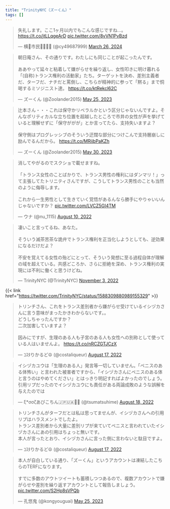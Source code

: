 ```yaml
---
title: "TrinityNYC（ズーくん）"
tags: []
---
```


<blockquote class="twitter-tweet"><p lang="ja" dir="ltr">失礼します。ここ1ヶ月以内でもこんな感じですね…。 <a href="https://t.co/jtLLqgeArD">https://t.co/jtLLqgeArD</a> <a href="https://t.co/8vVN1PvBzd">pic.twitter.com/8vVN1PvBzd</a></p>&mdash; 横💩市民💉💉💉💉 (@cy49687999) <a href="https://twitter.com/cy49687999/status/1772420005533012098?ref_src=twsrc%5Etfw">March 26, 2024</a></blockquote> <script async src="https://platform.twitter.com/widgets.js" charset="utf-8"></script> 

<blockquote class="twitter-tweet"><p lang="ja" dir="ltr">朝日庵さん、その通りです。わたしにも同じことが起こったんです。<br><br>ああやって延々と粘着して嫌がらせを繰り返し、女性叩きに明け暮れる「(自称)トランス権利の活動家」たち。ターゲットを決め、差別主義者だ、ターフだ、ナチだと罵倒し、こちらが精神的に参って「黙る」まで恫喝するミソジニスト達。 <a href="https://t.co/ktRekcl62C">https://t.co/ktRekcl62C</a></p>&mdash; ズーくん (@Zoolander2015) <a href="https://twitter.com/Zoolander2015/status/1661693178523664384?ref_src=twsrc%5Etfw">May 25, 2023</a></blockquote> <script async src="https://platform.twitter.com/widgets.js" charset="utf-8"></script> 

<blockquote class="twitter-tweet"><p lang="ja" dir="ltr">辻本さん・・・これは保守かリベラルかという区分じゃないんですよ。そんなポリティカルな立ち位置を超越したところで市井の女性が声を挙げていると理解せずに「保守ががが」とか言ってたら、支持失いますよ？<br><br>保守側はプログレッシブのそういう迂闊な部分につけこんで支持層崩しに励んでるんだから。 <a href="https://t.co/MRijbPaKZh">https://t.co/MRijbPaKZh</a></p>&mdash; ズーくん (@Zoolander2015) <a href="https://twitter.com/Zoolander2015/status/1663385156449599490?ref_src=twsrc%5Etfw">May 30, 2023</a></blockquote> <script async src="https://platform.twitter.com/widgets.js" charset="utf-8"></script> 

<blockquote class="twitter-tweet"><p lang="ja" dir="ltr">消してやがるのでスクショで載せますね。<br><br>「トランス女性のことばかりで、トランス男性の権利にはダンマリ！」って主張してたトリニティさんですが、こうしてトランス男性のことも当然のように侮辱します。<br><br>これから一生男性として生きていく覚悟があるんなら勝手にやりゃいいんじゃないですか？ <a href="https://t.co/LVCZ5GI4TM">pic.twitter.com/LVCZ5GI4TM</a></p>&mdash; ウナ (@nu_1115) <a href="https://twitter.com/nu_1115/status/1557228107127738368?ref_src=twsrc%5Etfw">August 10, 2022</a></blockquote> <script async src="https://platform.twitter.com/widgets.js" charset="utf-8"></script>

<blockquote class="twitter-tweet"><p lang="ja" dir="ltr">凄いこと言ってるね、あなた。<br><br>そういう滅茶苦茶な詭弁でトランス権利を正当化しようとしても、逆効果になるだけだよ？<br><br>不安を覚えてる女性の殆どにとって、そういう発想に至る過程自体が理解の域を超えている。共感どころか、さらに拒絶を深め、トランス権利の実現には不利に働くと思うけどね。</p>&mdash; TrinityNYC (@TrinityNYC) <a href="https://twitter.com/TrinityNYC/status/1588309880989155329?ref_src=twsrc%5Etfw">November 3, 2022</a></blockquote> <script async src="https://platform.twitter.com/widgets.js" charset="utf-8"></script>

{{< link href="https://twitter.com/TrinityNYC/status/1588309880989155329" >}}

<blockquote class="twitter-tweet"><p lang="ja" dir="ltr">トリンチさん、これをトランス差別者から嫌がらせ受けているイシヅカさんに言う意味がまったかきわからないです。。<br>どうしちゃったんですか？<br>二次加害していますよ？<br><br>因みにですが、生理のある人も子宮のある人も女性への別称として使っている人はいませんよ。 <a href="https://t.co/nRCZGTJCzX">https://t.co/nRCZGTJCzX</a></p>&mdash; ｺｽﾀりかるど☮️ (@costaliqueur) <a href="https://twitter.com/costaliqueur/status/1559872374094561280?ref_src=twsrc%5Etfw">August 17, 2022</a></blockquote> <script async src="https://platform.twitter.com/widgets.js" charset="utf-8"></script>

<blockquote class="twitter-tweet"><p lang="ja" dir="ltr">イシヅカユウは「生理のある人」発言等一切していません。「ペニスのある体怖い」と言われた被害者ですから、「イシヅカさんにペニスのある体と言うのはやめてください」とはっきり明記すればよかったのでしょう。引用リプだったのでイシヅカユウにも責任がある両論成敗のような誤解を与えたのでは</p>&mdash; ξ*σσζあびこちん🇯🇵🇺🇦🏳️‍🌈 (@tsumatsuhime) <a href="https://twitter.com/tsumatsuhime/status/1560186390557515776?ref_src=twsrc%5Etfw">August 18, 2022</a></blockquote> <script async src="https://platform.twitter.com/widgets.js" charset="utf-8"></script>

<blockquote class="twitter-tweet"><p lang="ja" dir="ltr">トリンチさんがターフだとは私は思ってませんが、イシヅカさんへの引用リプはハラスメントでしたよ。<br>トランス差別者から大量に差別リプが来ていてペニスと言われていたイシヅカさんにあの引用はちょっと無いです。<br>本人が言ったとおり、イシヅカさんに言った側に言わないと駄目ですよ。</p>&mdash; ｺｽﾀりかるど☮️ (@costaliqueur) <a href="https://twitter.com/costaliqueur/status/1559924280510787587?ref_src=twsrc%5Etfw">August 17, 2022</a></blockquote> <script async src="https://platform.twitter.com/widgets.js" charset="utf-8"></script>

<blockquote class="twitter-tweet"><p lang="ja" dir="ltr">本人が自白している通り、「ズーくん」というアカウントは凍結したこちらのTERFになります。<br><br>すでに多数のアウトツイートも蓄積しつつあるので、複数アカウントで嫌がらせや差別を繰り返すアカウントとして報告しましょう。 <a href="https://t.co/S2Hp8sVPQb">pic.twitter.com/S2Hp8sVPQb</a></p>&mdash; 孔悠鬼 (@kongyouguai) <a href="https://twitter.com/kongyouguai/status/1661732075781881858?ref_src=twsrc%5Etfw">May 25, 2023</a></blockquote> <script async src="https://platform.twitter.com/widgets.js" charset="utf-8"></script> 